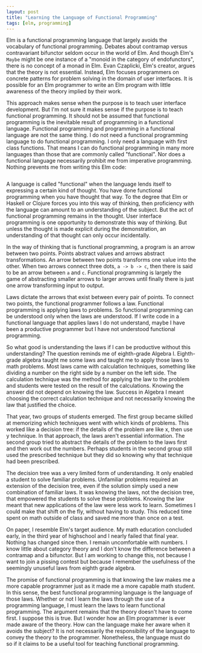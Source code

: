```yaml
---
layout: post
title: "Learning the Language of Functional Programming"
tags: [elm, programming]
---
```


Elm is a functional programming language that largely avoids the vocabulary of
functional programming.
Debates about contramap versus contravariant bifunctor seldom occur in the world 
of Elm.
And though Elm's `Maybe` might be one instance of a "monoid in the category of 
endofunctors", there is no concept of a monad in Elm.
Evan Czaplicki, Elm's creator, argues that the theory is not essential.
Instead, Elm focuses programmers on concrete patterns for problem solving in the 
domain of user interfaces.
It is possible for an Elm programmer to write an Elm program with little 
awareness of the theory implied by their work. 

This approach makes sense when the purpose is to teach user interface
development.
But I'm not sure it makes sense if the purpose is to teach functional 
programming.
It should not be assumed that functional programming is the inevitable 
result of programming in a functional language.
Functional programming and programming in a functional language are not the same
thing.
I do not need a functional programming language to do functional programming.
I only need a language with first class functions.
That means I can do functional programming in many more languages than those
that are commonly called "functional".
Nor does a functional language necessarily prohibit me from imperative 
programming.
Nothing prevents me from writing this Elm code:

```
```

A language is called "functional" when the language lends itself to expressing 
a certain kind of thought.
You have done functional programming when you have thought that way.
To the degree that Elm or Haskell or Clojure forces you into this way of 
thinking, then proficiency with the language can amount to an understanding of
the subject. 
But the act of functional programming remains in the thought. 
User interface programming is one opportunity to demonstrate this way of 
thinking.
But unless the thought is made explicit during the demonstration, an 
understanding of that thought can only occur incidentally.

In the way of thinking that is functional programming, a program is an arrow 
between two points.
Points abstract values and arrows abstract transformations.
An arrow between two points transforms one value into the other.
When two arrows connect three dots, `a -> b -> c`, then there is said to be an
arrow between `a` and `c`.
Functional programming is largely the game of abstracting smaller arrows to 
larger arrows until finally there is just one arrow transforming input to 
output.

Laws dictate the arrows that exist between every pair of points.
To connect two points, the functional programmer follows a law.
Functional programming is applying laws to problems. 
So functional programming can be understood only when the laws are understood.
If I write code in a functional language that applies laws I do not understand, 
maybe I have been a productive programmer but I have not understood functional 
programming.

So what good is understanding the laws if I can be productive without this 
understanding?
The question reminds me of eighth-grade Algebra I.
Eighth-grade algebra taught me some laws and taught me to apply those laws to 
math problems.
Most laws came with calculation techniques, something like dividing a number on 
the right side by a number on the left side.
The calculation technique was the method for applying the law to the problem
and students were tested on the result of the calculations.
Knowing the answer did not depend on knowing the law.
Success in Algebra I meant choosing the correct calculation technique and not 
necessarily knowing the law that justified the choice.

That year, two groups of students emerged.
The first group became skilled at memorizing which techniques went with which 
kinds of problems.
This worked like a decision tree: if the details of the problem are like x, then 
use y technique. 
In that approach, the laws aren't essential information.
The second group tried to abstract the details of the problem to the laws first 
and then work out the numbers.
Perhaps students in the second group still used the prescribed technique but 
they did so knowing why that technique had been prescribed.

The decision tree was a very limited form of understanding. 
It only enabled a student to solve familiar problems.
Unfamiliar problems required an extension of the decision tree, even if the 
solution simply used a new combination of familiar laws.
It was knowing the laws, not the decision tree, that empowered the students to 
solve these problems.
Knowing the law meant that new applications of the law were less work to learn.
Sometimes I could make that shift on the fly, without having to study.
This reduced time spent on math outside of class and saved me more than once on 
a test.

On paper, I resemble Elm's target audience.
My math education concluded early, in the third year of highschool and I nearly
failed that final year.
Nothing has changed since then.
I remain uncomfortable with numbers.
I know little about category theory and I don't know the difference between a 
contramap and a bifunctor.
But I am working to change this, not because I want to join a pissing contest 
but because I remember the usefulness of the seemingly unuseful laws from eighth 
grade algebra.

The promise of functional programming is that knowing the law makes me a more 
capable programmer just as it made me a more capable math student.
In this sense, the best functional programming language is the language of those
laws.
Whether or not I learn the laws through the use of a programming language, 
I must learn the laws to learn functional programming.
The argument remains that the theory doesn't have to come first.
I suppose this is true.
But I wonder how an Elm programmer is ever made aware of the theory.
How can the language make her aware when it avoids the subject?
It is not necessarily the responsibility of the language to convey the theory to
the programmer.
Nonetheless, the language must do so if it claims to be a useful tool for 
teaching functional programming.

<!--
In the way of thinking that is functional programming, a program is an arrow between two points. The arrow originates at the point called “input” and ends at the point called “output”. And if one inspects the path of the arrow connecting input to output, one finds more dots connected by more arrows. Functional programming abstracts values to points and transformations to arrows. An arrow between two points transforms one value into the other.

Only knowing the laws empower me to make the mental leaps that are necessary
for solving unsolved problems.

The laws, not the languages, save me from myself.

Knowing the laws enables me to make coherent modifications to unfamiliar 
programs written in unfamiliar languages.


Knowing the laws frees me from complexity traps and enables me to make 
connections that I haven't been told exist.

The laws guide me as I 
Knowing the laws enabl
make the mental leaps, the kj0
I am more capable when I can solve unsolved problems 

The laws enable me to find the arrows connecting the points between input and
output.

Expecting these connections to exist and knowing how to find them empowers me to
find solutions to unsolved problems and to modify existing solutions 
beyond the solutions I have been given

I wasn't a gifted algebra student but I really liked knowing those laws and 
putting them to work.
It was not the first time but certainly one time that I knew "the pleasure of 
finding things out."
It is a pleasure to find things out in part because what you have found out 
makes you more capable than you were before.

The promise of functional programming is that knowing the laws, not knowing the
languages, will make you a more capable programmer.
The truest functional language is the language of the law, not the programming
language.

Elm's creator describes the process of developing an understanding of monads.
He says that he first felt like he understood them in six months and that he 
developed a deep understanding of monads after about a year and a half of using
them.
He seems to imply that this is an unreasonably long amount of time.
It is hard for me to relate to this.
Many things which I find very useful and which seem simple in retrospect, took
me much longer than a year and a half to absorb.
For example, every day use of the English language is something I usually do 
without thinking today but it took many years to achieve that.
I am learning German now and I am painfully slow.

But I would never think that because this process is slow a, that
the information should be avoided.

I am generally baffled if someone says something in German to me.
But that does not mean that those who are speaking German are "self-defeating" 
and should avoid doing so.
It means that I should learn German.
The same is true for the language of functional programming.
If we are to be functional programmers, we should not shrink back from the 
discomfort of our initial ignorance.
We should have greater confidence in our ability to understand and should be 
encouraged by our programming language to seek this understanding.
And we should do so not to enter pissing contests but to be empowered by 
what we can understand.

Elm, by concealing the theory from us, exhibits what my Dad calls "the soft
bigotry of low expectations".
That is, the design implies a doubt about the user's ability to understand 
what is really going on.
Elm promises to explain this to you later and then never does.
Those Elm programmers who seem to wait for solutions to be handed down by the 
language's creator are stuck with decision tree algebra.
They are standing on a path that they cannot follow further because they do not
know that each knew direction follows that path.

# Draft 1

Elm is a functional programming language that largely avoids the vocabulary of
functional programming.
Debates about contramap versus contravariant bifunctor seldom occur in the world 
of Elm.
And though Elm's `Maybe` might be one instance of a "monoid in the category of 
endofunctors", there is no concept of a monad in Elm.
Instead, Elm focuses programmers on concrete patterns for problem solving in the 
domain of user interfaces.
It is possible for an Elm programmer to write Elm programs with little awareness
of the theory implied by their work.

Perhaps the vocabulary of functional programming is absent from the world of Elm
because Elm programmers do not depend on this 
The vocabulary of functional programming is largely absent from the world of 
Elm perhaps because Elm programmers do not need this vocabulary to be 
productive.
Evan Czaplicki, Elm's creator, has argued that this vocabulary is unsuitable for 
an introduction to the subject and has suggested that the underlying theory of
functional programming should be introduced after a programmer has become 
proficient with a functional programming language.


should be introduced after a programmer has become proficient applying those
concepts.

right time to 
introduce theo.

Elm inherits these concepts
Elm inherits these concepts without explicitly passing the lineage to language
users.


The language's design inherits these concepts but does not pass them through to 
language users.

Elm is focused on concrete applications of functional programming theory to 
the domain of user interfaces.

The vocabulary of functional programming is largely absent from the world of Elm 
simply because it is not needed.



Instead, Elm teaches concrete applications of functional programming theory to 
the domain of user interfaces.
Elm programmers can write Elm programs without being aware of the theory 
implied by their work.

The theory 
Theoretical discussions in t
Theoretical discussions are largely practical (e.g. why data structure to use)

Elm avoids the vocabulary of functional programming to the degree that this 
vocabulary is theoretical 


It seems to me that this vocabulary is largely absent from Elm because 

for thinking about theory

for talking about 
The vocabulary of functional programming is largely absent from Elm because that
vocabulary is used to talk about theory explicitly and Elm programmers mostly
do not.



The vocabulary of functional programming is largely absent from Elm
because that vocabulary is only necessary when the theory is explicit.


The vocabulary of fun
The vocabulary of functional programming is heavily theoretical 
absent from the Elm language
because that vocabulary is mostly ot n.

The argument is that the theory is an unnecessary impediment to using the 
language.

Elm programmers can write Elm programs that 
Elm programmers can become proficient applying the theory (by writing Elm 
programs) without being aware of the theory itself.

with a significant subset of the theory 
develop an intuition 
for how the 
by applying the theory to the domain
of user interfaces.

by enabling programmers to apply the

to build user interfaces by 
introduces functional programming by enabling programmers to 
build user interfaces with a language that concretely applies the theory to the 
domain.
apply the theory to the domain of user interface programming.
concrete applications of 
the theory to the domain of user interfaces.
demonstrating productive k
applications of the theory to the domain of user interfaces.

It is possible to be a productive functional programmer without a significant 

The language is designed to enable a practice of functional programming without
a deep awareness of functional programming theory.

The design of the language is meant to enable a productive practice of 
functional programming without a deep awareness of the theory.


remove the theoretical dependency from 
the practice of 
functional programming 
Elm emphasizes the practice of functional programming over the theory of

Elm is designed to enable functional programming without 

Elm is designed to make monads and other concepts useable without depending on 
their theory.


Elm is designed to de-emphasize the theory of functional programming.

Elm removes the dependency on the theory of functional programming. 
The 
theoretical concepts like monad.
The language is meant to teach functional programming by making programmers 
productive with a functional language.


make programmers productive with a  aims to make programmers productive in a functional language without 
depending on theoretical concepts like monad.


>...design the language such that as someone gets started and gets 
>productive, slowly they realize these concepts in a way that builds upon each 
>other...

The Elm pedagogy aims to teach functional 
Elm teaches functional programming by making a student productive with a 
functional programming language.

The Elm pedagogy is to teach functional programming by making a student 
productive with a functional programming language.

someone functional programming by teaching that 
person to be productive with a functional programming language.
The assumption is that the student has learned functional programming when they
have become productive with the language.

There are a couple of assumptions bundled into this pedagogy.

The first assumption is a notion of beginners as people who must be shielded
from information that makes them feel uncomfortable.

The second assumption is that, when you have taught someone to be productive
with a functional programming language, that they have understood something 
about functional programming itself.

If, in your attempt to make some information easily understood, you have 
truncated that information, 

The truest "functional programming language" is not a programming language - 
it is a conceptual language.
You have done functional programming when you have engaged in a kind of 
thinking.
And to the degree that Elm or Haskell or Clojure forces you into this way of 
thinking, then proficiency with the language can amount to an understanding of
the subject. 
But I think that the act of functional programming is in the thinking.
Programming languages are called functional when they lend themselves to 
expressing those thoughts.
There is one functional programming language, the language of the theory of 
functional programming.

I don't clearly know what makes a programming language "functional".
Quite a bit of functional programming can be done in any language featuring 
first class functions but not all of those languages are commonly called 
functional.
Perhaps a functional programming language is one that lends itself to 
expressing a way of thinking.
This way of thinking is also expressed by the theory of functional programming.
It is a way of thinking that was borrowed from math not because math dependably
intimidates the unitiated but because the correctness of mathematical ideas is
knowable and the result of their application is reliable.
because math is a lossless medium of thought 
compression.
The correctness of most mathematical ideas is knowable and the results are 
reliable

language of math is rigorous and the 
outcomes are reliable.


because math is the most
reliable form of human communication.

math is the form in
which human thought is transferred from one mind to another most clearly and 
most reliably.

clearest
and most reliablel
mathemetical
thought is 

clearest, most
reliable clear to read and reliable to run.
math is not 
subjective

are 
provable 
tend 
to be objectively sound.

not to intimidate the 
unitiated but to 
to intimidate the 
uninitiated or to engage in mutual masturbation of the mind, but because 
concepts from math tend to be objectively sound.
And to the degree that Elm or Haskell or Clojure forces me into this way of 
thinking, then proficiency with the language can amount to an understanding of
the subject.
But I think that the act of functional programming is the thinking itself. 
I have done functional programming when I have engaged in this way of thinking,
not when I have used a functional programming language productively.


It seems to me that a functional programming language is one that lends itself
to expressing a way of thinking.
The theoretical vocabulary of functional programming is also an attempt to 
express this way of thinking.
It is a way of thinking that is borrowed from math 

But it seems to me that functional programming languages lend themselves to 
expressing a way of thinking.
The vocabulary of functional programming, words like "monad", "functor, and 
"curry" are also meant to express that way of thinking.
It is a way of thinking that comes from math 


When I look for the unifying factor among the several functional languages I 
know of, 
I think that there is only one "functional" language.
It is a conceptual language, not a programming.
I have done functional programming when I have engaged in a kind of thinking.
And to the degree that Elm or Haskell or Clojure forces me into this way of 
thinking, then proficiency with the language can amount to an understanding of
the subject.
But I think that the act of functional programing is the thinking itself, not 
the use of a "functional programming language".

It seems to me that there is only one "functional" language and it is not a 
programming language.
The language of functional programming is a conceptual language.


Functional programming is an attempt to think about programming in a way that 
transcends the subjectivity of any one programming language.

Learning about the features of a so-called functional language does 
Learning about the features 

I could do quite a bit
It seems to me that I could do a lot of functional programming with  


Functional programming is an attempt to share a way of thinking about 
programming.
The language is not tied to 
Functional programming is an attempt to share a language of programming that is
not a requirement to use the same programming language.

not assume 
without 
expecting all programmers to use the same programming language.

programming lanaguage

find a shared language.
The language is borrowed from math.


The vocabulary of functional programming is the language of this thought - it is
this language that is the functional programming language, and the programming
languages that are called functional are called functional because they are
sympathetic to this way of thinking.



1. "How close is the Redux connect() function to a Bifunctor (see Fantasy Land for 
details) ? Honest question. Could it have been designed with bimap somehow?" 
&mdash; [@andrestaltz](https://twitter.com/andrestaltz/status/956241231541161984)

"Seems like a contramap to me. So a contravariant bifunctor abstracting the 
connect function itself as a builder"
&mdash; [@drboolean](https://twitter.com/drboolean/status/956291210221518848)
1."All told, a monad in X is just a monoid in the category of endofunctors of X, 
with product × replaced by composition of endofunctors and unit set by the 
identity endofunctor."  Saunders Mac Lane in _Categories for the Working 
Mathematician_ via [StackOverflow](https://stackoverflow.com/questions/3870088/a-monad-is-just-a-monoid-in-the-category-of-endofunctors-whats-the-proble%E2%85%BF)


Exchanges like 
Elm programmers seldom 

The design of a programming language expresses the opinions of its designer.
One opinion expressed by the Elm language is that the vocabulary of functional
programming is unsuitable for an introduction to the subject.
Exchanges like this seldom occur 

> "Seems like a contramap to me. So a contravariant bifunctor abstracting the 
connect function itself as a builder"

&mdash;@drboolean




The Elm language expresses the opinion that the language of functional 
programming is unsuitable for an introduction to the subject.

## I.

I haven't felt like I understood math since I finished eighth-grade algebra.
What I remember about eighth-grade algebra is that I learned some laws and then 
I applied those laws to math problems.
There was generally two ways of approaching the math problems.

The first approach was prescriptive.
There was always a suggested technique for applying the law to the problem.
As long as one knew the technique and knew when to use the technique, then 
one didn't necessarily need to know the law.
Some students became skilled at memorizing which techniques went with which 
kinds of problems.
This worked like a decision tree: if the details of the problem are like x, then 
use y technique. 
In that approach, the laws weren't essential information unless the test 
required the student to name the law leveraged by the technique.

I disliked the decision tree style of doing algebra because I was only pleased 
to have the correct answer if I understood why it was correct.
The decision tree was a very limited form of understanding. 
It only enabled the individual to solve familiar problems.
Unfamiliar problems required an extension of the decision tree, even 
if the solution simply used a new combination of familiar laws.
I was a lazy math student and I suspected that the decision tree was a trap.
Maintaining the tree couldn't end until all kinds of problems had been
encountered and I suspected this meant a lot of work.

The second approach, my approach, was to focus more on the laws than the 
numbers.
I relish learning because I feel empowered by understanding.
It was the algebraic laws, not the decision tree, that empowered me.
New combinations of familiar laws were less work to learn because they required
a smaller mental shift.
And sometimes I could make that shift on the fly, without having to study.
This reduced time spent on math outside of class and saved me more than once on 
a test.
I wasn't a gifted algebra student but I really liked knowing those laws and 
putting them to work.
It was not the first time but certainly one time that I knew what Richard 
Feynman called "the pleasure of finding things out".

I do not clearly remember my life with math after algebra.
Sometime after eighth grade, conceptual thought receded from the foreground of 
math class.
The game became mostly about plugging the right numbers into the right formula 
and writing down the result.
I resented the students who were good at this game; it seemed unjust to reward
them for blindly following instructions.
I wanted to learn things in a way that enabled me to make new connections, to 
make mental shifts on the fly as I had done in eighth grade algebra.
Instead, I was set to memorizing a procedure to produce some numbers using a 
trigonometric function.
I was urged by my teachers to simply accept the pieces as they were handed to me
and the class moved on while I tried to divine the logical system that related
these pieces to an unseen whole.
In this way, I learned very little about math after the eighth grade.

My math grades steadily declined and my math education concluded relatively 
early, after the third year of high school.
I barely passed the last class and turned in at least one test that was covered 
with drawings instead of answers.
I was headed to art school and assumed that drawing, not math, was my future.
Now I'm thirty-one and it's been awhile since I've done any drawing.
But sometimes I watch math videos on the internet.
Programming is the reason for both of those unexpected outcomes.
And functional programming in particular is the reason I'm excited about math.


"How close is the Redux connect() function to a Bifunctor (see Fantasy Land for 
details) ? Honest question. Could it have been designed with bimap somehow?"
https://twitter.com/andrestaltz/status/956241231541161984
@andrestaltz

"Seems like a contramap to me. So a contravariant bifunctor abstracting the 
connect function itself as a builder"
https://twitter.com/drboolean/status/956291210221518848
@drboolean

"Go is, like every language, a political vehicle. It embodies a particular set 
of beliefs about how software should be written and organized."
https://grimoire.ca/dev/go


"On day one, you get smacked with a lot of details, a lot of intense sounding 
stuff."
Evan Czaplicki
http://www.elmbark.com/2016/03/16/mainstream-elm-user-focused-design

"As people start seeing this in different libraries, maybe they’ll be 
interested in the general pattern. The point is you don’t have to understand 
the general pattern to get up to speed and use this kind of thing."
http://www.elmbark.com/2016/03/16/mainstream-elm-user-focused-design

"When you want to tell something, there’s a general pattern here. What do you 
call it? Is it a little bit like we say…

You call it a monad, of course. Obviously. "
http://www.elmbark.com/2016/03/16/mainstream-elm-user-focused-design

Having failed at math in highschool is a primary reason I avoided programming
until I was twenty-seven.


I couldn't understand how anyone could feel happy memorizing a procedure to 
produce some numbers with a trigonometric function.

I wanted to understand the conceptual system 
I wanted the trigonometric functions to 

I wanted to understand the trigonometric functions as ideas before I learned
how to use them.
Instead, I was supposed to memorize 

Meanwhile, the class moved on while I tried to make the trigonometric functions
make sense as a system of ideas.
Instead, I was supposed to memorize how to use them to produce some numbers.
Math class 
Simply memorizing their utilities in the context of a calculation 


I do remember resenting math class because it made me feel stupid and I 
remember resenting the students who succeeded in math.
I suspected that these were the same stud

Choosing something because I had been told it was the right choice did not 
satisfy me.
I was a successful algebra student because I felt like (and must have, to some
degree) I understood the laws.
I didn't have any deep insight into these laws but they seemed natural to me.

I solved basic algebra problems by matching 
and I liked recognizing how a math problem followed 
those laws.
Solving the problem was a demonstration of my understanding and proving that 
I understood the principle satisfied me.

I remember feeling stupid and I remember resenting students who got good grades.
These were the same students who had learned algebra by memorizing which 
calculation techniques go with which kinds of math problems.
I thought they were mindless because they could not explain what a "cosine" or
a "coefficient" meant, just when and how to use them.
It seemed unjust to me that they were rewarded for blindly following 
instructions.

Math came to signify this mindlessness.

I needed to internalize the principle of those instructions before I could or 
would follow those instructions.
But the game was plugging the right numbers into the right formula and 
writing down the result.


Programming 
I avoided programming until I was twenty-seven because I assumed that 
programmers must be good at math.
When I fin



Math made me feel stupid.

I learn best when I use some information to take an action.
The action is informed by how I understand the information and the result of the
action either confirms or denies the correctness of my understanding.
If my understanding is confirmed, I add to the information and test again.
If my understanding is denied, I adjust my understanding and try again.
In this way, I feel my way toward comprehension.

implies a hypothesis 

can take some information and use that information to 
I think I learn through experience.
I 

I think I learn through experience, through using a piece of information 
I figured that I would graduate, go to art school, and use very little math 
after that.

This was frustrating.
In the world of programming, when it can sometimes feel exhausting to be learning
so many new things
-->
